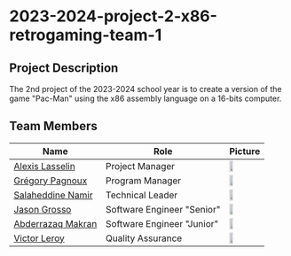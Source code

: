 # 2023-2024-project-2-x86-retrogaming-team-1

## Project Description

The 2nd project of the 2023-2024 school year is to create a version of the game "Pac-Man" using the x86 assembly language on a 16-bits computer.

## Team Members

| Name | Role | Picture |
| --- | --- | --- |
| [Alexis Lasselin](https://github.com/alexislasselin) | Project Manager | <img src="https://avatars.githubusercontent.com/u/114481578?v=4" width=35%> |
| [Grégory Pagnoux](https://github.com/Gregory-Pagnoux) | Program Manager | <img src="https://avatars.githubusercontent.com/u/114397869?v=4" width=35%> |
| [Salaheddine Namir](https://github.com/T3rryc) | Technical Leader | <img src="https://avatars.githubusercontent.com/u/71770514?v=4" width=35%> |
| [Jason Grosso](https://github.com/JasonGROSSO) | Software Engineer "Senior" | <img src="https://ca.slack-edge.com/T065235SLD6-U06523H78EL-gd1a42f2c990-512" width=35%> |
| [Abderrazaq Makran]() | Software Engineer "Junior" | <img src="https://ca.slack-edge.com/T065235SLD6-U06523HAB16-gfef8c5bc507-512" width=35%> |
| [Victor Leroy](https://github.com/Victor-Leroy) | Quality Assurance | <img src="https://avatars.githubusercontent.com/u/97166029?v=4" width=35%>